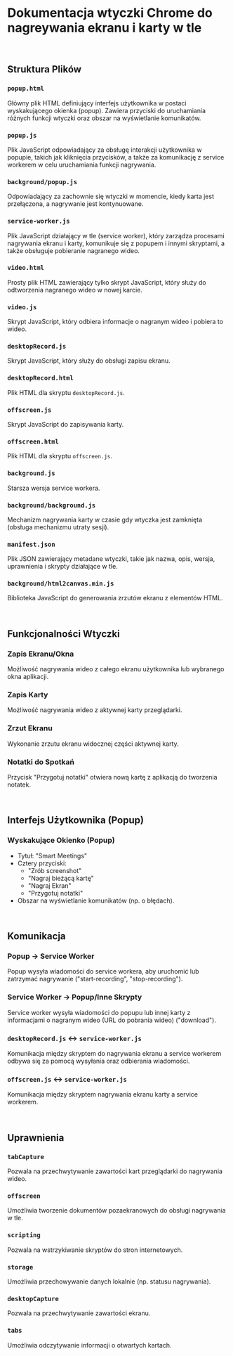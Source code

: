# Dokumentacja wtyczki Chrome do nagreywania ekranu i karty w tle

<br>

## Struktura Plików

### `popup.html`
Główny plik HTML definiujący interfejs użytkownika w postaci wyskakującego okienka (popup). Zawiera przyciski do uruchamiania różnych funkcji wtyczki oraz obszar na wyświetlanie komunikatów.

### `popup.js`
Plik JavaScript odpowiadający za obsługę interakcji użytkownika w popupie, takich jak kliknięcia przycisków, a także za komunikację z service workerem w celu uruchamiania funkcji nagrywania.

### `background/popup.js`
Odpowiadający za zachownie się wtyczki w momencie, kiedy karta jest przełączona, a nagrywanie jest kontynuowane.

### `service-worker.js`
Plik JavaScript działający w tle (service worker), który zarządza procesami nagrywania ekranu i karty, komunikuje się z popupem i innymi skryptami, a także obsługuje pobieranie nagranego wideo.

### `video.html`
Prosty plik HTML zawierający tylko skrypt JavaScript, który służy do odtworzenia nagranego wideo w nowej karcie.

### `video.js`
Skrypt JavaScript, który odbiera informacje o nagranym wideo i pobiera to wideo.

### `desktopRecord.js`
Skrypt JavaScript, który służy do obsługi zapisu ekranu.

### `desktopRecord.html`
Plik HTML dla skryptu `desktopRecord.js`.

### `offscreen.js`
Skrypt JavaScript do zapisywania karty.

### `offscreen.html`
Plik HTML dla skryptu `offscreen.js`.

### `background.js`
Starsza wersja service workera.

### `background/background.js`
Mechanizm nagrywania karty w czasie gdy wtyczka jest zamknięta (obsługa mechanizmu utraty sesji).

### `manifest.json`
Plik JSON zawierający metadane wtyczki, takie jak nazwa, opis, wersja, uprawnienia i skrypty działające w tle.

### `background/html2canvas.min.js`
Biblioteka JavaScript do generowania zrzutów ekranu z elementów HTML.

<br>

## Funkcjonalności Wtyczki

### Zapis Ekranu/Okna
Możliwość nagrywania wideo z całego ekranu użytkownika lub wybranego okna aplikacji.

### Zapis Karty
Możliwość nagrywania wideo z aktywnej karty przeglądarki.

### Zrzut Ekranu
Wykonanie zrzutu ekranu widocznej części aktywnej karty.

### Notatki do Spotkań
Przycisk "Przygotuj notatki" otwiera nową kartę z aplikacją do tworzenia notatek.

<br>

## Interfejs Użytkownika (Popup)

### Wyskakujące Okienko (Popup)
- Tytuł: "Smart Meetings"
- Cztery przyciski:
  - "Zrób screenshot"
  - "Nagraj bieżącą kartę"
  - "Nagraj Ekran"
  - "Przygotuj notatki"
- Obszar na wyświetlanie komunikatów (np. o błędach).

<br>

## Komunikacja

### Popup -> Service Worker
Popup wysyła wiadomości do service workera, aby uruchomić lub zatrzymać nagrywanie ("start-recording", "stop-recording").

### Service Worker -> Popup/Inne Skrypty
Service worker wysyła wiadomości do popupu lub innej karty z informacjami o nagranym wideo (URL do pobrania wideo) ("download").

### `desktopRecord.js` <-> `service-worker.js`
Komunikacja między skryptem do nagrywania ekranu a service workerem odbywa się za pomocą wysyłania oraz odbierania wiadomości.

### `offscreen.js` <-> `service-worker.js`
Komunikacja między skryptem nagrywania ekranu karty a service workerem.

<br>

## Uprawnienia

### `tabCapture`
Pozwala na przechwytywanie zawartości kart przeglądarki do nagrywania wideo.

### `offscreen`
Umożliwia tworzenie dokumentów pozaekranowych do obsługi nagrywania w tle.

### `scripting`
Pozwala na wstrzykiwanie skryptów do stron internetowych.

### `storage`
Umożliwia przechowywanie danych lokalnie (np. statusu nagrywania).

### `desktopCapture`
Pozwala na przechwytywanie zawartości ekranu.

### `tabs`
Umożliwia odczytywanie informacji o otwartych kartach.
